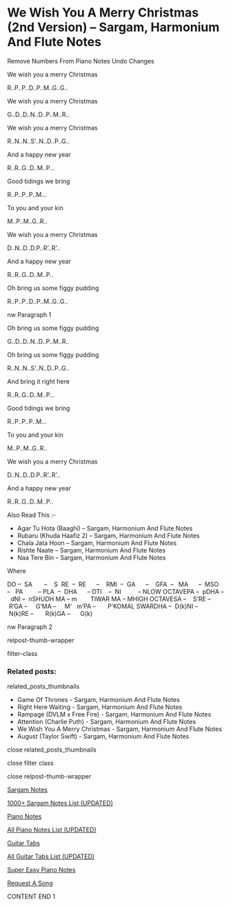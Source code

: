 
# We Wish You A Merry Christmas (2nd Version) – Sargam, Harmonium And Flute Notes

Remove Numbers From Piano Notes
Undo Changes

We wish you a merry Christmas

R..P..P..D..P..M..G..G..

We wish you a merry Christmas

G..D..D..N..D..P..M..R..

We wish you a merry Christmas

R..N..N..S’..N..D..P..G..

And a happy new year

R..R..G..D..M..P…

Good tidings we bring

R..P..P..P..M…

To you and your kin

M..P..M..G..R..

We wish you a merry Christmas

D..N..D..D.P..R’..R’..

And a happy new year

R..R..G..D..M..P..

Oh bring us some figgy pudding

R..P..P..D..P..M..G..G..

nw Paragraph 1

Oh bring us some figgy pudding

G..D..D..N..D..P..M..R..

Oh bring us some figgy pudding

R..N..N..S’..N..D..P..G..

And bring it right here

R..R..G..D..M..P…

Good tidings we bring

R..P..P..P..M…

To you and your kin

M..P..M..G..R..

We wish you a merry Christmas

D..N..D..D.P..R’..R’..

And a happy new year

R..R..G..D..M..P..

Also Read This :-

* Agar Tu Hota (Baaghi) – Sargam, Harmonium And Flute Notes
* Rubaru (Khuda Haafiz 2) – Sargam, Harmonium And Flute Notes
* Chala Jata Hoon – Sargam, Harmonium And Flute Notes
* Rishte Naate – Sargam, Harmonium And Flute Notes
* Naa Tere Bin – Sargam, Harmonium And Flute Notes

Where

DO –  SA       –    S  RE  –  RE      –    RMI  –  GA      –    GFA  –   MA      –  MSO  –   PA         – PLA  –  DHA      – DTI    –  NI          – NLOW OCTAVEPA –  pDHA –  dNI –  nSHUDH MA – m        TIWAR MA – MHIGH OCTAVESA –    S’RE –     R’GA –     G’MA –     M’   m’PA –       P’KOMAL SWARDHA –  D(k)NI –       N(k)RE –       R(k)GA –      G(k)

nw Paragraph 2

relpost-thumb-wrapper

filter-class

### Related posts:

related_posts_thumbnails

* Game Of Thrones - Sargam, Harmonium And Flute Notes
* Right Here Waiting - Sargam, Harmonium And Flute Notes
* Rampage (DVLM x Free Fire) - Sargam, Harmonium And Flute Notes
* Attention (Charlie Puth) - Sargam, Harmonium And Flute Notes
* We Wish You A Merry Christmas - Sargam, Harmonium And Flute Notes
* August (Taylor Swift) - Sargam, Harmonium And Flute Notes

close related_posts_thumbnails

close filter class

close relpost-thumb-wrapper

[Sargam Notes](https://www.notationsworld.com/sargam-notes.html)

[1000+ Sargam Notes List (UPDATED)](https://www.notationsworld.com/all-songs-list-sargam-notes.html)

[Piano Notes](https://www.notationsworld.com/piano-notes.html)

[All Piano Notes List (UPDATED)](https://www.notationsworld.com/all-songs-list-piano-notes.html)

[Guitar Tabs](https://www.notationsworld.com/guitar-tabs.html)

[All Guitar Tabs List (UPDATED)](https://www.notationsworld.com/all-songs-list-guitar-tabs.html)

[Super Easy Piano Notes](https://studywall.in/)

[Request A Song](https://www.notationsworld.com/request-a-song.html)

CONTENT END 1


